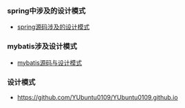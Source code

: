 ### spring中涉及的设计模式
- [spring源码涉及的设计模式](https://mp.weixin.qq.com/s?__biz=Mzg2OTA0Njk0OA==&mid=2247485303&idx=1&sn=9e4626a1e3f001f9b0d84a6fa0cff04a&chksm=cea248bcf9d5c1aaf48b67cc52bac74eb29d6037848d6cf213b0e5466f2d1fda970db700ba41&token=1449566086&lang=zh_CN&scene=21#wechat_redirect)

### mybatis涉及设计模式
- [mybatis源码与设计模式](https://mp.weixin.qq.com/s?__biz=Mzg2OTA0Njk0OA==&mid=2247485369&idx=1&sn=a493d646e126cd1c19ce9f1fc9c724c9&chksm=cea24872f9d5c16462d82f033699d7ad3177964100f8c8958ce9b8e0872e246f552ae6ac423f&scene=27#wechat_redirect)

### 设计模式

- https://github.com/YUbuntu0109/YUbuntu0109.github.io